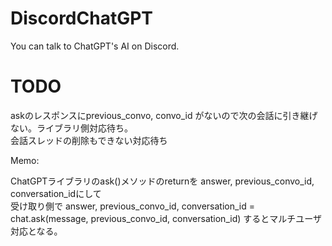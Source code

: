# DiscordChatGPT
You can talk to ChatGPT's AI on Discord.

# TODO
askのレスポンスにprevious_convo, convo_id がないので次の会話に引き継げない。ライブラリ側対応待ち。   
会話スレッドの削除もできない対応待ち   

Memo:   

ChatGPTライブラリのask()メソッドのreturnを answer, previous_convo_id, conversation_idにして    
受け取り側で answer, previous_convo_id, conversation_id = chat.ask(message, previous_convo_id, conversation_id) するとマルチユーザ対応となる。   
